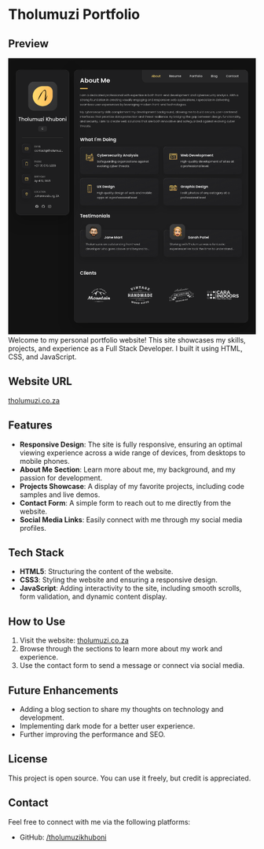 # Tholumuzi Portfolio
## Preview

![Tholumuzi Khuboni](./images/portfolio-preview.png)
Welcome to my personal portfolio website! This site showcases my skills, projects, and experience as a Full Stack Developer. I built it using HTML, CSS, and JavaScript.

## Website URL

[tholumuzi.co.za](https://tholumuzi.co.za)

## Features

- **Responsive Design**: The site is fully responsive, ensuring an optimal viewing experience across a wide range of devices, from desktops to mobile phones.
- **About Me Section**: Learn more about me, my background, and my passion for development.
- **Projects Showcase**: A display of my favorite projects, including code samples and live demos.
- **Contact Form**: A simple form to reach out to me directly from the website.
- **Social Media Links**: Easily connect with me through my social media profiles.

## Tech Stack

- **HTML5**: Structuring the content of the website.
- **CSS3**: Styling the website and ensuring a responsive design.
- **JavaScript**: Adding interactivity to the site, including smooth scrolls, form validation, and dynamic content display.

## How to Use

1. Visit the website: [tholumuzi.co.za](https://tholumuzi.co.za)
2. Browse through the sections to learn more about my work and experience.
3. Use the contact form to send a message or connect via social media.

## Future Enhancements

- Adding a blog section to share my thoughts on technology and development.
- Implementing dark mode for a better user experience.
- Further improving the performance and SEO.

## License

This project is open source. You can use it freely, but credit is appreciated.

## Contact

Feel free to connect with me via the following platforms:

- GitHub: [/tholumuzikhuboni](https://github.com/tholumuzikhuboni)
